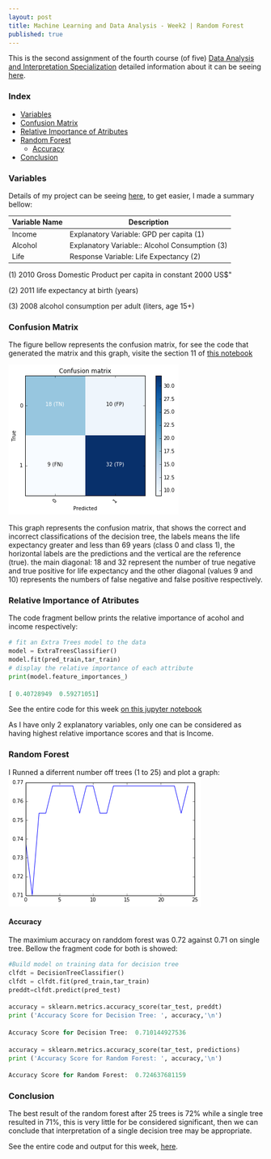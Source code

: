 ```yaml
---
layout: post
title: Machine Learning and Data Analysis - Week2 | Random Forest
published: true
---
```


This is the second assignment of the fourth course (of five)
[Data Analysis and Interpretation Specialization](https://www.coursera.org/specializations/data-analysis)
detailed information about it can be seeing [here](https://www.coursera.org/learn/machine-learning-data-analysis).


### Index
+ [Variables](#variables)
+ [Confusion Matrix](#matrix)
+ [Relative Importance of Atributes](#importance)
+ [Random Forest](#rf)
  + [Accuracy](#acc)
+ [Conclusion](#conclusion)  

### <a name = "variables"></a>Variables

Details of my project can be seeing
[here](https://sidon.github.io/data-visualization-week1/), to get easier, I made a summary bellow:

|Variable Name|Description|
|-------------|-----------|
|Income       |Explanatory Variable: GPD per capita (1)|
|Alcohol      |Explanatory Variable:: Alcohol Consumption (3)|
|Life         |Response Variable: Life Expectancy (2)|

(1) 2010 Gross Domestic Product per capita in constant 2000 US$"

(2) 2011 life expectancy at birth (years)

(3) 2008 alcohol consumption per adult (liters, age 15+)

### <a name = "matrix"></a>Confusion Matrix
The figure bellow represents the confusion matrix, for see the code that generated
the matrix and this graph, visite the section 11 of
[this notebook](https://github.com/Sidon/Sidon.github.io/blob/master/_posts/rforest.ipynb)

![plot](/images/matrix2.png)

This graph represents the confusion matrix, that shows the correct and incorrect classifications of the decision tree, the labels means the life expectancy greater and less than 69 years (class 0 and class 1), the horizontal labels are the predictions and the vertical are the reference (true). the main diagonal: 18 and 32 represent the number of true negative and true positive for life expectancy and the other diagonal (values 9 and 10) represents the numbers of false negative and false positive respectively.

### <a name = "importance"></a>Relative Importance of Atributes

The code fragment bellow prints the relative importance of acohol and income respectively:

```python
# fit an Extra Trees model to the data
model = ExtraTreesClassifier()
model.fit(pred_train,tar_train)
# display the relative importance of each attribute
print(model.feature_importances_)

[ 0.40728949  0.59271051]
```
See the entire code for this week [on this jupyter notebook](https://github.com/Sidon/Sidon.github.io/blob/master/_posts/reforest.ipynb)

As I have only 2 explanatory variables, only one can be considered as having highest relative importance scores and that is Income.

### <a name = "rf"></a>Random Forest

I Runned a diferrent number off trees (1 to 25) and plot a graph:
![plot](/images/rf-trees3.png)


#### <a name = "acc"></a>Accuracy
The maximium accuracy on randdom forest was 0.72 against 0.71 on single tree.
Bellow the fragment code for both is showed:

```python
#Build model on training data for decision tree
clfdt = DecisionTreeClassifier()
clfdt = clfdt.fit(pred_train,tar_train)
preddt=clfdt.predict(pred_test)

accuracy = sklearn.metrics.accuracy_score(tar_test, preddt)
print ('Accuracy Score for Decision Tree: ', accuracy,'\n')

Accuracy Score for Decision Tree:  0.710144927536

accuracy = sklearn.metrics.accuracy_score(tar_test, predictions)
print ('Accuracy Score for Random Forest: ', accuracy,'\n')

Accuracy Score for Random Forest:  0.724637681159
```

### <a name = "conclusion"></a>Conclusion
The best result of the random forest after 25 trees is 72% while a single tree resulted in 71%, this is very little for be considered significant, then we can conclude that interpretation of a single decision tree may be appropriate.


See the entire code and output for this week,  [here](https://github.com/Sidon/Sidon.github.io/blob/master/_posts/rforest.ipynb).
